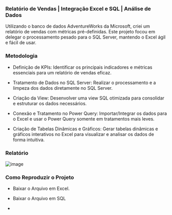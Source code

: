 ### Relatório de Vendas | Integração Excel e SQL | Análise de Dados

Utilizando o banco de dados AdventureWorks da Microsoft, criei um relatório de vendas com métricas pré-definidas.
Este projeto focou em delegar o processamento pesado para o SQL Server, mantendo o Excel ágil e fácil de usar.

### Metodologia 

 - Definição de KPIs: Identificar os principais indicadores e métricas essenciais para um relatório de vendas eficaz.

 - Tratamento de Dados no SQL Server: Realizar o processamento e a limpeza dos dados diretamente no SQL Server.

 - Criação da View: Desenvolver uma view SQL otimizada para consolidar e estruturar os dados necessários.

 - Conexão e Tratamento no Power Query: Importar/Integrar os dados para o Excel e usar o Power Query somente em tratamentos mais leves.

 - Criação de Tabelas Dinâmicas e Gráficos: Gerar tabelas dinâmicas e gráficos interativos no Excel para visualizar e analisar os dados de forma intuitiva.


### Relatório 

![image](https://github.com/user-attachments/assets/4bae5455-c3a9-45fd-a21f-f9c3c7704f89)


### Como Reproduzir o Projeto

 - Baixar o Arquivo em Excel.
 - Baixar o Arquivo em SQL
   
 - 


   
